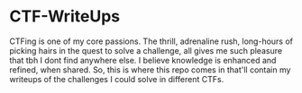 # CTF-WriteUps

CTFing is one of my core passions. The thrill, adrenaline rush, long-hours of picking hairs in the quest to solve a challenge, all gives me such pleasure that tbh I dont find anywhere else. I believe knowledge is enhanced and refined, when shared. So, this is where this repo comes in that'll contain my writeups of the challenges I could solve in different CTFs.
